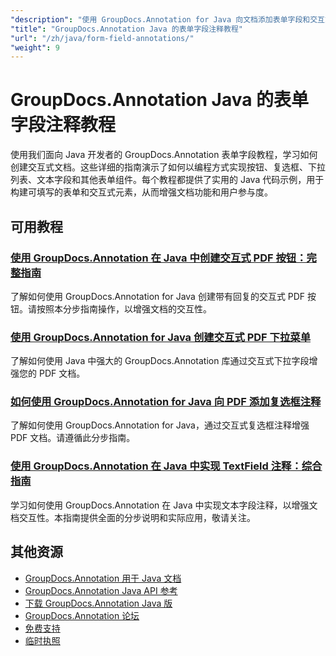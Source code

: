 ```yaml
---
"description": "使用 GroupDocs.Annotation for Java 向文档添加表单字段和交互式组件的分步教程。"
"title": "GroupDocs.Annotation Java 的表单字段注释教程"
"url": "/zh/java/form-field-annotations/"
"weight": 9
---
```


# GroupDocs.Annotation Java 的表单字段注释教程

使用我们面向 Java 开发者的 GroupDocs.Annotation 表单字段教程，学习如何创建交互式文档。这些详细的指南演示了如何以编程方式实现按钮、复选框、下拉列表、文本字段和其他表单组件。每个教程都提供了实用的 Java 代码示例，用于构建可填写的表单和交互式元素，从而增强文档功能和用户参与度。

## 可用教程

### [使用 GroupDocs.Annotation 在 Java 中创建交互式 PDF 按钮：完整指南](./create-pdf-buttons-java-groupdocs-annotation/)
了解如何使用 GroupDocs.Annotation for Java 创建带有回复的交互式 PDF 按钮。请按照本分步指南操作，以增强文档的交互性。

### [使用 GroupDocs.Annotation for Java 创建交互式 PDF 下拉菜单](./create-pdf-dropdowns-groupdocs-annotation-java/)
了解如何使用 Java 中强大的 GroupDocs.Annotation 库通过交互式下拉字段增强您的 PDF 文档。

### [如何使用 GroupDocs.Annotation for Java 向 PDF 添加复选框注释](./add-checkbox-annotations-pdf-groupdocs-java/)
了解如何使用 GroupDocs.Annotation for Java，通过交互式复选框注释增强 PDF 文档。请遵循此分步指南。

### [使用 GroupDocs.Annotation 在 Java 中实现 TextField 注释：综合指南](./implement-textfield-annotations-java-groupdocs/)
学习如何使用 GroupDocs.Annotation 在 Java 中实现文本字段注释，以增强文档交互性。本指南提供全面的分步说明和实际应用，敬请关注。

## 其他资源

- [GroupDocs.Annotation 用于 Java 文档](https://docs.groupdocs.com/annotation/java/)
- [GroupDocs.Annotation Java API 参考](https://reference.groupdocs.com/annotation/java/)
- [下载 GroupDocs.Annotation Java 版](https://releases.groupdocs.com/annotation/java/)
- [GroupDocs.Annotation 论坛](https://forum.groupdocs.com/c/annotation)
- [免费支持](https://forum.groupdocs.com/)
- [临时执照](https://purchase.groupdocs.com/temporary-license/)